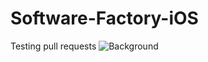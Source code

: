 # Software-Factory-iOS
Testing pull requests
![Background](https://raw.github.com/TheSoftwareFactory/pushpenguins-ios/master/image1.PNG)
